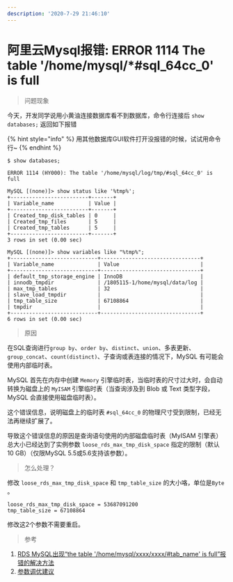```yaml
---
description: '2020-7-29 21:46:10'
---
```


# 阿里云Mysql报错: ERROR 1114 The table '/home/mysql/\*\#sql\_64cc\_0' is full

> 问题现象

今天，开发同学说用小黄油连接数据库看不到数据库，命令行连接后 `show databases;` 返回如下报错

{% hint style="info" %}
用其他数据库GUI软件打开没报错的时候，试试用命令行~
{% endhint %}

```text
$ show databases;

ERROR 1114 (HY000): The table '/home/mysql/log/tmp/#sql_64cc_0' is full
```

```text
MySQL [(none)]> show status like '%tmp%';
+-------------------------+-------+
| Variable_name           | Value |
+-------------------------+-------+
| Created_tmp_disk_tables | 0     |
| Created_tmp_files       | 5     |
| Created_tmp_tables      | 5     |
+-------------------------+-------+
3 rows in set (0.00 sec)

MySQL [(none)]> show variables like "%tmp%";
+----------------------------+--------------------------------+
| Variable_name              | Value                          |
+----------------------------+--------------------------------+
| default_tmp_storage_engine | InnoDB                         |
| innodb_tmpdir              | /1805115-1/home/mysql/data/log |
| max_tmp_tables             | 32                             |
| slave_load_tmpdir          |                                |
| tmp_table_size             | 67108864                       |
| tmpdir                     |                                |
+----------------------------+--------------------------------+
6 rows in set (0.00 sec)
```

> 原因

在SQL查询进行`group by`、`order by`、`distinct`、`union`、多表更新、`group_concat`、`count(distinct)`、子查询或表连接的情况下，MySQL 有可能会使用内部临时表。

MySQL 首先在内存中创建 `Memory` 引擎临时表，当临时表的尺寸过大时，会自动转换为磁盘上的 `MyISAM` 引擎临时表（当查询涉及到 Blob 或 Text 类型字段，MySQL 会直接使用磁盘临时表）。

这个错误信息，说明磁盘上的临时表 `#sql_64cc_0` 的物理尺寸受到限制，已经无法再继续扩展了。

导致这个错误信息的原因是查询语句使用的内部磁盘临时表（MyISAM 引擎表）总大小已经达到了实例参数 `loose_rds_max_tmp_disk_space` 指定的限制（默认 10 GB）（仅限MySQL 5.5或5.6支持该参数）。

> 怎么处理？

修改 `loose_rds_max_tmp_disk_space` 和 `tmp_table_size` 的大小咯，单位是`Byte` 。

```text
loose_rds_max_tmp_disk_space = 53687091200
tmp_table_size = 67108864
```

修改这2个参数不需要重启。



> 参考

1. [RDS MySQL出现“the table '/home/mysql/xxxx/xxxx/\#tab\_name' is full”报错的解决方法](https://help.aliyun.com/knowledge_detail/41746.html)
2. [参数调优建议](https://help.aliyun.com/document_detail/63255.html)




